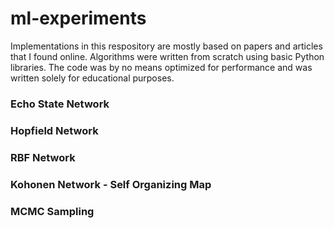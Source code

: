 # ml-experiments
Implementations in this respository are mostly based on papers and articles that I found online. Algorithms were written from scratch using basic Python libraries. The code was by no means optimized for performance and was written solely for educational purposes.

### Echo State Network
### Hopfield Network
### RBF Network
### Kohonen Network - Self Organizing Map
### MCMC Sampling
